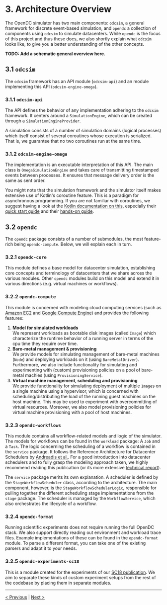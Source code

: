 # 3. Architecture Overview
The OpenDC simulator has two main components: `odcsim`, a general framework for discrete event-based simulation, and `opendc` a collection of components using `odcsim` to simulate datacenters. While `opendc` is the focus of this project and thus these docs, we also shortly explain what `odcsim` looks like, to give you a better understanding of the other concepts.

**TODO: Add a schematic general overview here.**

## 3.1 `odcsim`
The `odcsim` framework has an API module (`odcsim-api`) and an module implementing this API (`odcsim-engine-omega`). 

### 3.1.1 `odcsim-api`
The API defines the behavior of any implementation adhering to the `odcsim` framework. It centers around a `SimulationEngine`, which can be created through a `SimulationEngineProvider`.

A simulation consists of a number of simulation domains (logical processes) which itself consist of several coroutines
whose execution is serialized. That is, we guarantee that no two coroutines run at the same time.

### 3.1.2 `odcsim-engine-omega`
The implementation is an executable interpretation of this API. The main class is `OmegaSimulationEngine` and takes care of transmitting timestamped events between processes. It ensures that message delivery order is the same as sent order. 

You might note that the simulation framework and the simulator itself makes extensive use of Kotlin's coroutine feature. This is a paradigm for asynchronous programming. If you are not familiar with coroutines, we suggest having a look at the [Kotlin documentation on this](https://kotlinlang.org/docs/reference/coroutines-overview.html), especially their [quick start guide](https://kotlinlang.org/docs/tutorials/coroutines/coroutines-basic-jvm.html) and their [hands-on guide](https://play.kotlinlang.org/hands-on/Introduction%20to%20Coroutines%20and%20Channels/01_Introduction).

## 3.2 `opendc`
The `opendc` package consists of a number of submodules, the most feature-rich being `opendc-compute`. Below, we will explain each in turn.

### 3.2.1 `opendc-core`
This module defines a base model for datacenter simulation, establishing core concepts and terminology of datacenters
that we share across the various modules. Other `opendc` modules build on this model and extend it in various directions (e.g. virtual machines or workflows).

### 3.2.2 `opendc-compute`
This module is concerned with modeling cloud computing services (such as [Amazon EC2](https://aws.amazon.com/ec2/) and [Google Compute Engine](https://cloud.google.com/compute)) and provides the following features:

1. **Model for simulated workloads**  
   We represent workloads as bootable disk images (called `Image`) which characterize the runtime behavior
   of a running server in terms of the cpu time they require over time.
2. **Bare-metal management & provisioning**  
   We provide models for simulating management of bare-metal machines (`Node`) and deploying workloads on it (using `BareMetalDriver`). 
   Furthermore, we also include functionality for simulating and experimenting with (custom) provisioning policies on a pool of bare-metal machies (using `ProvisioningService`).
3. **Virtual machine management, scheduling and provisioning**  
   We provide functionality for simulating deployment of multiple `Image`s on a single machine using a hypervisor, which
   is concerned with scheduling/distributing the load of the running guest machines on the host machine. This may be used to experiment with overcommitting of virtual resources.
   Moreover, we also model provisioning policies for virtual machine provisioning with a pool of host machines. 

### 3.2.3 `opendc-workflows`
This module contains all workflow-related models and logic of the simulator. The models for workflows can be found in the `workload` package: A `Job` and a `Task`. The logic concerning the scheduling of a workflow is contained in the `service` package. It follows the Reference Architecture for Datacenter Schedulers by [Andreadis et al.](https://dl.acm.org/doi/10.5555/3291656.3291706). For a good introduction into datacenter schedulers and to fully grasp the modeling approach taken, we highly recommend reading this publication (or its more extensive [technical report](https://arxiv.org/pdf/1808.04224.pdf)).

The `service` package merits its own explanation. A scheduler is defined by the `StageWorkflowScheduler` class, according to the architecture. The main component, however, is the `StageWorkflowSchedulerLogic`, responsible for pulling together the different scheduling stage implementations from the `stage` package. The scheduler is managed by the `WorkflowService`, which also orchestrates the lifecycle of a workflow.

### 3.2.4 `opendc-format`
Running scientific experiments does not require running the full OpenDC stack. We also support directly reading out environment and workload trace files. Example implementations of these can be found in the `opendc-format` module. To parse a different format, you can take one of the existing parsers and adapt it to your needs. 

### 3.2.5 `opendc-experiments-sc18`
This is a module created for the experiments of our [SC18 publication](https://dl.acm.org/doi/10.5555/3291656.3291706). We aim to separate these kinds of custom experiment setups from the rest of the codebase by placing them in separate modules.

---
[< Previous](setup.md) | [Next >](run.md)
